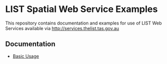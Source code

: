 # LIST Spatial Web Service Examples
This repository contains documentation and examples for use of LIST Web Services available via http://services.thelist.tas.gov.au

## Documentation
* [Basic Usage](https://github.com/DPIPWE/list-spatial-web-service-examples/wiki/Basic+Usage)

